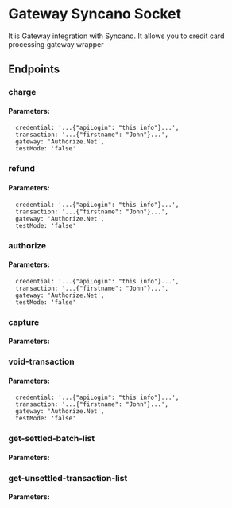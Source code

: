 # Gateway Syncano Socket

It is Gateway integration with Syncano. It allows you to credit card processing gateway wrapper

## Endpoints

### charge

#### Parameters:

      credential: '...{"apiLogin": "this info"}...',
      transaction: '...{"firstname": "John"}...',
      gateway: 'Authorize.Net',
      testMode: 'false'


### refund

#### Parameters:

      credential: '...{"apiLogin": "this info"}...',
      transaction: '...{"firstname": "John"}...',
      gateway: 'Authorize.Net',
      testMode: 'false'


### authorize

#### Parameters:

      credential: '...{"apiLogin": "this info"}...',
      transaction: '...{"firstname": "John"}...',
      gateway: 'Authorize.Net',
      testMode: 'false'


### capture

#### Parameters:



### void-transaction

#### Parameters:

      credential: '...{"apiLogin": "this info"}...',
      transaction: '...{"firstname": "John"}...',
      gateway: 'Authorize.Net',
      testMode: 'false'


### get-settled-batch-list

#### Parameters:



### get-unsettled-transaction-list

#### Parameters:



